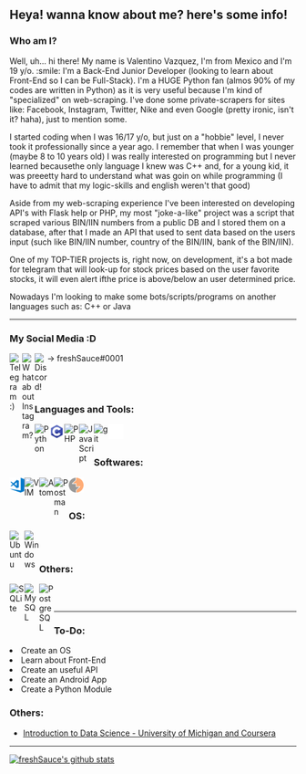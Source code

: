 ## Heya! wanna know about me? here's some info!

### Who am I?

<p>Well, uh... hi there! My name is Valentino Vazquez, I'm from Mexico and I'm 19 y/o. :smile: I'm a Back-End Junior Developer (looking to learn about Front-End so I can be Full-Stack). I'm a HUGE Python fan (almos 90% of my codes are written in Python) as it is very useful because I'm kind of "specialized" on web-scraping. I've done some private-scrapers for sites like: <bold>Facebook</bold>, <bold>Instagram</bold>, <bold>Twitter</bold>, <bold>Nike</bold> and even <bold>Google</bold> (pretty ironic, isn't it? haha), just to mention some.</p>

<p>I started coding when I was 16/17 y/o, but just on a "hobbie" level, I never took it professionally since a year ago. I remember that when I was younger (maybe 8 to 10 years old) I was really interested on programming but I never learned becausethe only language I knew was C++ and, for a young kid, it was preeetty hard to understand what was goin on while programming (I have to admit that my logic-skills and english weren't that good)</p>

<p>Aside from my web-scraping experience I've been interested on developing API's with Flask help or PHP, my most "joke-a-like" project was a script that scraped various BIN/IIN numbers from a public DB and I stored them on a database, after that I made an API that used to sent data based on the users input (such like BIN/IIN number, country of the BIN/IIN, bank of the BIN/IIN).</p>

<p>One of my TOP-TIER projects is, right now, on development, it's a bot made for telegram that will look-up for stock prices based on the user favorite stocks, it will even alert ifthe price is above/below an user determined price.</p>

<p>Nowadays I'm looking to make some bots/scripts/programs on another languages such as: C++ or Java</p>

---

### My Social Media :D

<a href="https://t.me/freshSauce" target="_blank"><img align="left" title="Telegram :)" width="22px" src="https://camo.githubusercontent.com/f4b401dd7cd9b7840fd31acafd49e151a80e4c9600bf219934461b96dd98e013/68747470733a2f2f6564656e742e6769746875622e696f2f537570657254696e7949636f6e732f696d616765732f7376672f74656c656772616d2e737667" /></a>
<a href="https://www.instagram.com/vvazquez01/" target="_blank"><img align="left" title="What about Instagram?" width="22px" src="https://camo.githubusercontent.com/c9dacf0f25a1489fdbc6c0d2b41cda58b77fa210a13a886d6f99e027adfbd358/68747470733a2f2f6564656e742e6769746875622e696f2f537570657254696e7949636f6e732f696d616765732f7376672f696e7374616772616d2e737667" /></a>
<p><img align="left" title="Discord!" width="22px" src="https://camo.githubusercontent.com/79fcdc7c43f1a1d7c175827976ffee8177814a016fb1b9578ff70f1aef759578/68747470733a2f2f6564656e742e6769746875622e696f2f537570657254696e7949636f6e732f696d616765732f7376672f646973636f72642e737667" />-> freshSauce#0001</p>

<br />
<br/>

### Languages and Tools:

<a href="https://www.python.org" target="_blank"> <img align="left" title="Python" width="26px" src="https://camo.githubusercontent.com/aa96ee3a3352c9c3c2161d3e95698d0885a277ab85d617fe77912627d37a3959/68747470733a2f2f6564656e742e6769746875622e696f2f537570657254696e7949636f6e732f696d616765732f7376672f707974686f6e2e737667"/> </a>
<a href="https://www.cprogramming.com/" target="_blank"> <img align="left" title="C" width="26px" src="https://github.com/Aakarsh-B/trying-repos/blob/master/c-programming.png"/> </a>
<a href="https://www.php.net" target="_blank"> <img align="left" title="PHP" width="26px" src="https://camo.githubusercontent.com/b71df4fcf19980b56b49c963638df23b5d1d2b9e9e487548649651f2f3e1d603/68747470733a2f2f6564656e742e6769746875622e696f2f537570657254696e7949636f6e732f696d616765732f7376672f7068702e737667"/> </a>
<a href="https://developer.mozilla.org/es/docs/Web/JavaScript" target="_blank"> <img align="left" title="JavaScript" width="26px" src="https://camo.githubusercontent.com/9496882abd182958bcea4238ab44f7eb8928d7a4144c150f18f6c55ceb9b4490/68747470733a2f2f6564656e742e6769746875622e696f2f537570657254696e7949636f6e732f696d616765732f7376672f6a6176617363726970742e737667">
<a href="https://git-scm.com/" target="_blank"> <img align="left" title="git" width="26px" src="https://www.vectorlogo.zone/logos/git-scm/git-scm-icon.svg"/> </a>
<img align="left" alt="GitHub" width="26px" src="https://github.com/Aakarsh-B/trying-repos/blob/master/github.svg" />
<br />
<br />
### Softwares:

<img align="left" title="Visual Studio Code" width="26px" src="https://raw.githubusercontent.com/github/explore/80688e429a7d4ef2fca1e82350fe8e3517d3494d/topics/visual-studio-code/visual-studio-code.png" />
<a href="https://www.vim.org/" target="_blank"> <img align="left" title="VIM" width="26px" src="https://cdn.worldvectorlogo.com/logos/vim.svg"/> </a> 
<a href="https://atom.io/" target="_blank"> <img align="left" title="Atom" width="26px" src="https://cdn.worldvectorlogo.com/logos/atom-4.svg"/> </a> 
<a href="https://www.postman.com/" target="_blank"> <img align="left" title="Postman" width="26px" src="https://www.vectorlogo.zone/logos/getpostman/getpostman-icon.svg"/> </a>
<a href="https://portswigger.net/burp" target="_blank"> <img align="left" title="Burp Suite" width="26px" src="https://raw.githubusercontent.com/freshSauce/freshSauce/9ff85504a0514e7c3fa57e860c0504e274323cb9/icons/method-draw-image.svg"/> </a>
  
<br />
<br />
  
### OS:
<img align="left" title="Ubuntu" width="26px" src="https://camo.githubusercontent.com/c100a44b540f6bcea3f7bae169d5f75b44e8994a83deeaf2e9b7e7f9523c8bd3/68747470733a2f2f6564656e742e6769746875622e696f2f537570657254696e7949636f6e732f696d616765732f7376672f7562756e74752e737667"/> 
<img align="left" title="Windows" width="26px" src="https://camo.githubusercontent.com/05eece38536aac5c8437e2cb46362e545443a80922c5e28463530726a6d186ac/68747470733a2f2f6564656e742e6769746875622e696f2f537570657254696e7949636f6e732f696d616765732f7376672f77696e646f77732e737667"/>
  
<br />
<br />
  
### Others:

<img align="left" title="SQLite" width="26px" src="https://cdn.worldvectorlogo.com/logos/sqlite.svg"/>
<img align="left" title="MySQL" width="26px" src="https://cdn.worldvectorlogo.com/logos/mysql-6.svg"/>
<img align="left" title="PostgreSQL" width="26px" src="https://cdn.worldvectorlogo.com/logos/postgresql.svg"/>


<br />
<br />

---
  
### To-Do:
  <li>Create an OS</li>
  <li>Learn about Front-End</li>
  <li>Create an useful API</li>
  <li>Create an Android App</li>
  <li>Create a Python Module</li>

### Others:

  * <a href='https://coursera.org/share/91ae0d171ba05840a368b66ff9472e14'>Introduction to Data Science - University of Michigan and Coursera</a>
  
---
[![freshSauce's github stats](https://github-readme-stats.vercel.app/api?username=freshSauce&show_icons=true&theme=dracula&include_all_commits=true&count_private=true&line_height=20)](https://github.com/freshSauce)
